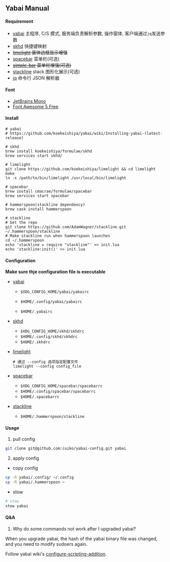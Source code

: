 ## Yabai Manual

#### Requirement
- [yabai](https://github.com/koekeishiya/yabai) 主程序, C/S 模式, 服务端负责解析参数, 操作窗体, 客户端通过`jq`发送参数
- [skhd](https://github.com/koekeishiya/skhd) 快捷键映射
- ~~[limelight](https://github.com/koekeishiya/limelight) 窗体边框显示增强~~
- [spacebar](https://github.com/cmacrae/spacebar) 菜单栏(可选)
- ~~[simple-bar](https://github.com/Jean-Tinland/simple-bar) 菜单栏增强(可选)~~
- [stackline](https://github.com/AdamWagner/stackline) stack 图形化展示(可选)
- [jq](https://github.com/stedolan/jq) 命令行 JSON 解析器

#### Font

- [JetBrains Mono](https://www.nerdfonts.com/)
- [Font Awesome 5 Free](https://fontawesome.com/v5/download)

#### Install

```shell
# yabai
# https://github.com/koekeishiya/yabai/wiki/Installing-yabai-(latest-release)

# skhd
brew install koekeishiya/formulae/skhd
brew services start skhd/

# limelight
git clone https://github.com/koekeishiya/limelight && cd limelight
make
ln -s /path/to/bin/limelight /usr/local/bin/limelight

# spacebar
brew install cmacrae/formulae/spacebar
brew services start spacebar

# hammerspoon(stackline dependency)
brew cask install hammerspoon

# stackline
# Get the repo
git clone https://github.com/AdamWagner/stackline.git ~/.hammerspoon/stackline
# Make stackline run when hammerspoon launches
cd ~/.hammerspoon
echo 'stackline = require "stackline"' >> init.lua
echo 'stackline:init()' >> init.lua
```

#### Configuration

**Make sure thje configuration file is executable**

- [yabai](https://github.com/koekeishiya/yabai/wiki/Configuration#configuration-file)

  - `$XDG_CONFIG_HOME/yabai/yabairc`

  - `$HOME/.config/yabai/yabairc`

  - `$HOME/.yabairc`

- [skhd](https://github.com/koekeishiya/skhd#Configuration)

  - `$XDG_CONFIG_HOME/skhd/skhdrc`
  - `$HOME/.config/skhd/skhdrc`
  - `$HOME/.skhdrc`

- [limelight](https://github.com/koekeishiya/limelight/blob/master/doc/limelight.asciidoc#config)

  ```shell
  # 通过 --config 选项指定配置文件
  limelight --config config_file
  ```

- [spacebar](https://github.com/cmacrae/spacebar/blob/v1.4.0/doc/spacebar.asciidoc)

  - `$XDG_CONFIG_HOME/spacebar/spacebarrc`
  - `$HOME/.config/spacebar/spacebarrc`
  - `$HOME/.spacebarrc`

- [stackline](https://github.com/AdamWagner/stackline/wiki/Configuring-stackline)

  - `$HOME/.hammerspoon/stackline`


#### Usage

1. pull config
```bash
git clone git@github.com:cuiko/yabai-config.git yabai
```

2. apply config
- copy config
```bash
cp -R yabai/.config/ ~/.config
cp -R yabai/.hammerspoon ~
```
- stow
```bash
# stow
stow yabai
```
#### Q&A

1. Why do some commands not work after I upgraded yabai?

When you upgrade yabai, the hash of the yabai binary file was changed, and you need to modify sudoers again.

Follow yabai wiki's [configure-scripting-addition](https://github.com/koekeishiya/yabai/wiki/Installing-yabai-(latest-release)#configure-scripting-addition).
